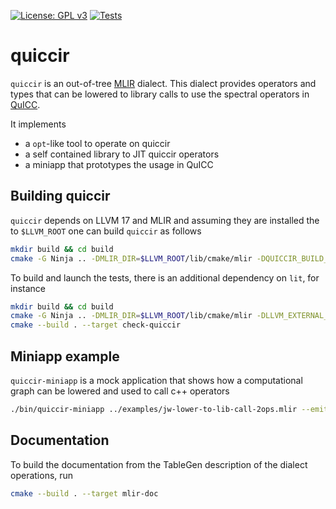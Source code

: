 [![License: GPL v3](https://img.shields.io/badge/License-GPLv3-blue.svg)](https://www.gnu.org/licenses/gpl-3.0) [![Tests](https://github.com/QuICC/quiccir/actions/workflows/lit.yml/badge.svg)](https://github.com/QuICC/quiccir/actions/workflows/lit.yml)

# quiccir

`quiccir` is an out-of-tree [MLIR](https://mlir.llvm.org/) dialect.
This dialect provides operators and types that can be lowered to library calls to use the spectral operators in [QuICC](https://github.com/QuICC/QuICC).

It implements
- a `opt`-like tool to operate on quiccir
- a self contained library to JIT quiccir operators
- a miniapp that prototypes the usage in QuICC

## Building quiccir

`quiccir` depends on LLVM 17 and MLIR and assuming they are installed the to `$LLVM_ROOT` one can build `quiccir` as follows
```sh
mkdir build && cd build
cmake -G Ninja .. -DMLIR_DIR=$LLVM_ROOT/lib/cmake/mlir -DQUICCIR_BUILD_TEST=OFF
```

To build and launch the tests, there is an additional dependency on `lit`, for instance
```sh
mkdir build && cd build
cmake -G Ninja .. -DMLIR_DIR=$LLVM_ROOT/lib/cmake/mlir -DLLVM_EXTERNAL_LIT=$LLVM_BUILD/bin/llvm-lit -DQUICCIR_BUILD_TEST=ON
cmake --build . --target check-quiccir
```

## Miniapp example

`quiccir-miniapp` is a mock application that shows how a computational graph can be lowered and used to call c++ operators
```sh
./bin/quiccir-miniapp ../examples/jw-lower-to-lib-call-2ops.mlir --emit=jit -opt
```

## Documentation

To build the documentation from the TableGen description of the dialect operations, run
```sh
cmake --build . --target mlir-doc
```

